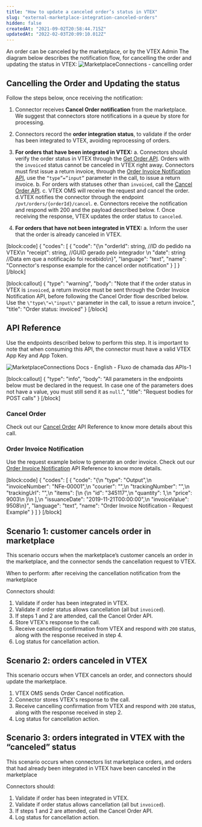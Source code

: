 ```yaml
---
title: "How to update a canceled order’s status in VTEX"
slug: "external-marketplace-integration-canceled-orders"
hidden: false
createdAt: "2021-09-02T20:58:44.715Z"
updatedAt: "2022-02-03T20:09:10.012Z"
---
```


An order can be canceled by the marketplace, or by the VTEX Admin The diagram below describes the notification flow, for cancelling the order and updating the status in VTEX:
![MarketplaceConnections - cancelling order](https://cdn.jsdelivr.net/gh/vtexdocs/dev-portal-content@main/images/external-marketplace-integration-canceled-orders-0.jpg)

## Cancelling the Order and Updating the status

Follow the steps below, once receiving the notification:



1. Connector receives **Cancel Order notification** from the marketplace.  
We suggest that connectors store notifications in a queue by store for processing.
2. Connectors record the **order integration status**, to validate if the order has been integrated to VTEX, avoiding reprocessing of orders.
3. **For orders that have been integrated in VTEX:**
    a.  Connectors should verify the order status in VTEX through the [Get Order API](https://developers.vtex.com/docs/api-reference/orders-api/#get-/api/oms/pvt/orders/-orderId-). 
Orders with the `invoiced` status cannot be canceled in VTEX right away. Connectors must first issue a return invoice, through the [Order Invoice Notification API](https://developers.vtex.com/docs/api-reference/orders-api/#post-/api/oms/pvt/orders/-orderId-/invoice), use the `“type”=”input”` parameter in the call, to issue a return invoice.
    b. For orders with statuses other than `invoiced`, call the [Cancel Order API](https://developers.vtex.com/docs/api-reference/orders-api#post-/api/oms/pvt/orders/-orderId-/cancel). 
  c. VTEX OMS will receive the request and cancel the order. 
  d.VTEX notifies the connector through the endpoint `/pvt/orders/{orderId}/cancel`. 
  e. Connectors receive the notification and respond with 200 and the payload described below.
  f. Once receiving the response, VTEX updates the order status to `canceled`.  

4. **For orders that have not been integrated in VTEX:**
    a. Inform the user that the order is already canceled in VTEX.

[block:code]
{
  "codes": [
    {
      "code": "{\n    \"orderId\": string, //ID do pedido na VTEX\n    \"receipt\": string, //GUID gerado pelo integrador \n    \"date\": string //Data em que a notificação foi recebido\n}",
      "language": "text",
      "name": "Connector's response example for the cancel order notification"
    }
  ]
}
[/block]

[block:callout]
{
  "type": "warning",
  "body": "Note that if the order status in VTEX is `invoiced`, a return invoice must be sent through the Order Invoice Notification API, before following the Cancel Order flow described below. Use the `\"type\"=\"input\"` parameter in the call, to issue a return invoice.",
  "title": "Order status: invoiced"
}
[/block]

## API Reference

Use the endpoints described below to perform this step. It is important to note that when consuming this API, the connector must have a valid VTEX App Key and App Token.

![MarketplaceConnections Docs - English - Fluxo de chamada das APIs-1](https://cdn.jsdelivr.net/gh/vtexdocs/dev-portal-content@main/images/external-marketplace-integration-canceled-orders-1.jpg)

[block:callout]
{
  "type": "info",
  "body": "All parameters in the endpoints below must be declared in the request. In case one of the parameters does not have a value, you must still send it as `null`.",
  "title": "Request bodies for POST calls"
}
[/block]
### Cancel Order

Check out our [Cancel Order](https://developers.vtex.com/docs/api-reference/orders-api#post-/api/oms/pvt/orders/-orderId-/cancel) API Reference to know more details about this call.


### Order Invoice Notification

Use the request example below to generate an order invoice. Check out our [Order Invoice Notification](https://developers.vtex.com/docs/api-reference/orders-api#post-/api/oms/pvt/orders/-orderId-/invoice) ​API Reference to know more details.

[block:code]
{
  "codes": [
    {
      "code": "{\n   \"type\": \"Output\",\n   \"invoiceNumber\": \"NFe-00001\",\n   \"courier\": \"\",\n   \"trackingNumber\": \"\",\n   \"trackingUrl\": \"\",\n   \"items\": [\n      {\n         \"id\": \"345117\",\n         \"quantity\": 1,\n         \"price\": 9003\n      }\n   ],\n   \"issuanceDate\": \"2019-11-21T00:00:00\",\n   \"invoiceValue\": 9508\n}",
      "language": "text",
      "name": "Order Invoice Notification - Request Example"
    }
  ]
}
[/block]

## Scenario 1: customer cancels order in marketplace

This scenario occurs when the marketplace’s customer cancels an order in the marketplace, and the connector sends the cancellation request to VTEX. 

When to perform: after receiving the cancellation notification from the marketplace

Connectors should:

1. Validate if order has been integrated in VTEX.
2. Validate if order status allows cancellation (all but `invoiced`).
3. If steps 1 and 2 are attended, call the Cancel Order API.
4. Store VTEX's response to the call.
5. Receive cancelling confirmation from VTEX and respond with `200` status, along with the response received in step 4.
6. Log status for cancellation action.

## Scenario 2: orders canceled in VTEX

This scenario occurs when VTEX cancels an order, and connectors should update the marketplace.

1. VTEX OMS sends Order Cancel notification.
2. Connector stores VTEX's response to the call.
3. Receive cancelling confirmation from VTEX and respond with `200` status, along with the response received in step 2.
4. Log status for cancellation action.

## Scenario 3: orders integrated in VTEX with the “canceled” status 

This scenario occurs when connectors list marketplace orders, and orders that had already been integrated in VTEX have been canceled in the marketplace

Connectors should:

1. Validate if order has been integrated in VTEX.
2. Validate if order status allows cancellation (all but `invoiced`).
3. If steps 1 and 2 are attended, call the Cancel Order API.
4. Log status for cancellation action.

